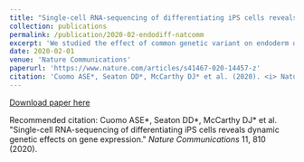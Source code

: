```yaml
---
title: "Single-cell RNA-sequencing of differentiating iPS cells reveals dynamic genetic effects on gene expression"
collection: publications
permalink: /publication/2020-02-endodiff-natcomm
excerpt: 'We studied the effect of common genetic variant on endoderm differentiation of iPSCs at single cell resolution'
date: 2020-02-01
venue: 'Nature Communications'
paperurl: 'https://www.nature.com/articles/s41467-020-14457-z'
citation: 'Cuomo ASE*, Seaton DD*, McCarthy DJ* et al. (2020). <i> Nature Communications</i>. 11, 810.'
---
```


[Download paper here](http://annacuomo.github.io/files/s41467-020-14457-z.pdf)

Recommended citation: Cuomo ASE*, Seaton DD*, McCarthy DJ* et al. "Single-cell RNA-sequencing of differentiating iPS cells reveals dynamic genetic effects on gene expression." <i>Nature Communications</i> 11, 810 (2020).
